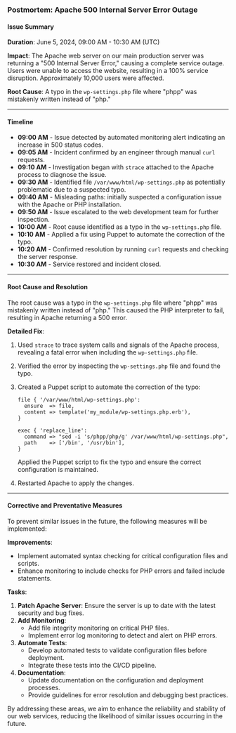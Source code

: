 ### Postmortem: Apache 500 Internal Server Error Outage

#### Issue Summary
**Duration**: June 5, 2024, 09:00 AM - 10:30 AM (UTC)

**Impact**: The Apache web server on our main production server was returning a "500 Internal Server Error," causing a complete service outage. Users were unable to access the website, resulting in a 100% service disruption. Approximately 10,000 users were affected.

**Root Cause**: A typo in the `wp-settings.php` file where "phpp" was mistakenly written instead of "php."

---

#### Timeline

- **09:00 AM** - Issue detected by automated monitoring alert indicating an increase in 500 status codes.
- **09:05 AM** - Incident confirmed by an engineer through manual `curl` requests.
- **09:10 AM** - Investigation began with `strace` attached to the Apache process to diagnose the issue.
- **09:30 AM** - Identified file `/var/www/html/wp-settings.php` as potentially problematic due to a suspected typo.
- **09:40 AM** - Misleading paths: initially suspected a configuration issue with the Apache or PHP installation.
- **09:50 AM** - Issue escalated to the web development team for further inspection.
- **10:00 AM** - Root cause identified as a typo in the `wp-settings.php` file.
- **10:10 AM** - Applied a fix using Puppet to automate the correction of the typo.
- **10:20 AM** - Confirmed resolution by running `curl` requests and checking the server response.
- **10:30 AM** - Service restored and incident closed.

---

#### Root Cause and Resolution
The root cause was a typo in the `wp-settings.php` file where "phpp" was mistakenly written instead of "php." This caused the PHP interpreter to fail, resulting in Apache returning a 500 error.

**Detailed Fix**:
1. Used `strace` to trace system calls and signals of the Apache process, revealing a fatal error when including the `wp-settings.php` file.
2. Verified the error by inspecting the `wp-settings.php` file and found the typo.
3. Created a Puppet script to automate the correction of the typo:
   ```puppet
   file { '/var/www/html/wp-settings.php':
     ensure  => file,
     content => template('my_module/wp-settings.php.erb'),
   }

   exec { 'replace_line':
     command => "sed -i 's/phpp/php/g' /var/www/html/wp-settings.php",
     path    => ['/bin', '/usr/bin'],
   }
   ```

   Applied the Puppet script to fix the typo and ensure the correct configuration is maintained.

4. Restarted Apache to apply the changes.

---

#### Corrective and Preventative Measures
To prevent similar issues in the future, the following measures will be implemented:

**Improvements**:
- Implement automated syntax checking for critical configuration files and scripts.
- Enhance monitoring to include checks for PHP errors and failed include statements.

**Tasks**:
1. **Patch Apache Server**: Ensure the server is up to date with the latest security and bug fixes.
2. **Add Monitoring**: 
   - Add file integrity monitoring on critical PHP files.
   - Implement error log monitoring to detect and alert on PHP errors.
3. **Automate Tests**:
   - Develop automated tests to validate configuration files before deployment.
   - Integrate these tests into the CI/CD pipeline.
4. **Documentation**:
   - Update documentation on the configuration and deployment processes.
   - Provide guidelines for error resolution and debugging best practices.

By addressing these areas, we aim to enhance the reliability and stability of our web services, reducing the likelihood of similar issues occurring in the future.